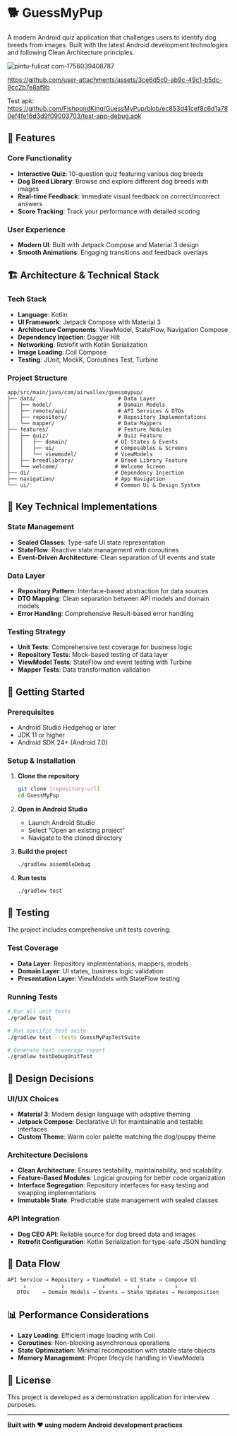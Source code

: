 # 🐕 GuessMyPup

A modern Android quiz application that challenges users to identify dog breeds from images. Built with the latest Android development technologies and following Clean Architecture principles.

![pintu-fulicat com-1756039408787](https://github.com/user-attachments/assets/f9ea5c88-90b1-4c00-adea-f2abb04744f9)



https://github.com/user-attachments/assets/3ce6d5c0-ab9c-49c1-b5dc-9cc2b7e8af9b



Test apk: https://github.com/FishpondKing/GuessMyPup/blob/ec853d41cef8c6d1a780ef4fe16d3d9f09003703/test-app-debug.apk

## 📱 Features

### Core Functionality
- **Interactive Quiz**: 10-question quiz featuring various dog breeds
- **Dog Breed Library**: Browse and explore different dog breeds with images
- **Real-time Feedback**: Immediate visual feedback on correct/incorrect answers
- **Score Tracking**: Track your performance with detailed scoring

### User Experience
- **Modern UI**: Built with Jetpack Compose and Material 3 design
- **Smooth Animations**: Engaging transitions and feedback overlays

## 🏗️ Architecture & Technical Stack

### Tech Stack
- **Language**: Kotlin
- **UI Framework**: Jetpack Compose with Material 3
- **Architecture Components**: ViewModel, StateFlow, Navigation Compose
- **Dependency Injection**: Dagger Hilt
- **Networking**: Retrofit with Kotlin Serialization
- **Image Loading**: Coil Compose
- **Testing**: JUnit, MockK, Coroutines Test, Turbine

### Project Structure
```
app/src/main/java/com/airwallex/guessmypup/
├── data/                          # Data Layer
│   ├── model/                     # Domain Models
│   ├── remote/api/                # API Services & DTOs
│   ├── repository/                # Repository Implementations
│   └── mapper/                    # Data Mappers
├── features/                      # Feature Modules
│   ├── quiz/                      # Quiz Feature
│   │   ├── domain/               # UI States & Events
│   │   ├── ui/                   # Composables & Screens
│   │   └── viewmodel/            # ViewModels
│   ├── breedlibrary/             # Breed Library Feature
│   └── welcome/                  # Welcome Screen
├── di/                           # Dependency Injection
├── navigation/                   # App Navigation
└── ui/                           # Common Ui & Design System
```

## 🔧 Key Technical Implementations

### State Management
- **Sealed Classes**: Type-safe UI state representation
- **StateFlow**: Reactive state management with coroutines
- **Event-Driven Architecture**: Clean separation of UI events and state

### Data Layer
- **Repository Pattern**: Interface-based abstraction for data sources
- **DTO Mapping**: Clean separation between API models and domain models
- **Error Handling**: Comprehensive Result-based error handling

### Testing Strategy
- **Unit Tests**: Comprehensive test coverage for business logic
- **Repository Tests**: Mock-based testing of data layer
- **ViewModel Tests**: StateFlow and event testing with Turbine
- **Mapper Tests**: Data transformation validation

## 🚀 Getting Started

### Prerequisites
- Android Studio Hedgehog or later
- JDK 11 or higher
- Android SDK 24+ (Android 7.0)

### Setup & Installation
1. **Clone the repository**
   ```bash
   git clone [repository-url]
   cd GuessMyPup
   ```

2. **Open in Android Studio**
   - Launch Android Studio
   - Select "Open an existing project"
   - Navigate to the cloned directory

3. **Build the project**
   ```bash
   ./gradlew assembleDebug
   ```

4. **Run tests**
   ```bash
   ./gradlew test
   ```

## 🧪 Testing

The project includes comprehensive unit tests covering:

### Test Coverage
- **Data Layer**: Repository implementations, mappers, models
- **Domain Layer**: UI states, business logic validation
- **Presentation Layer**: ViewModels with StateFlow testing

### Running Tests
```bash
# Run all unit tests
./gradlew test

# Run specific test suite
./gradlew test --tests GuessMyPupTestSuite

# Generate test coverage report
./gradlew testDebugUnitTest
```

## 🎨 Design Decisions

### UI/UX Choices
- **Material 3**: Modern design language with adaptive theming
- **Jetpack Compose**: Declarative UI for maintainable and testable interfaces
- **Custom Theme**: Warm color palette matching the dog/puppy theme

### Architecture Decisions
- **Clean Architecture**: Ensures testability, maintainability, and scalability
- **Feature-Based Modules**: Logical grouping for better code organization
- **Interface Segregation**: Repository interfaces for easy testing and swapping implementations
- **Immutable State**: Predictable state management with sealed classes

### API Integration
- **Dog CEO API**: Reliable source for dog breed data and images
- **Retrofit Configuration**: Kotlin Serialization for type-safe JSON handling

## 🔄 Data Flow

```
API Service → Repository → ViewModel → UI State → Compose UI
     ↓           ↓            ↓          ↓           ↓
   DTOs    → Domain Models → Events → State Updates → Recomposition
```

## 📊 Performance Considerations

- **Lazy Loading**: Efficient image loading with Coil
- **Coroutines**: Non-blocking asynchronous operations
- **State Optimization**: Minimal recomposition with stable state objects
- **Memory Management**: Proper lifecycle handling in ViewModels

## 📄 License

This project is developed as a demonstration application for interview purposes.

---

**Built with ❤️ using modern Android development practices**
